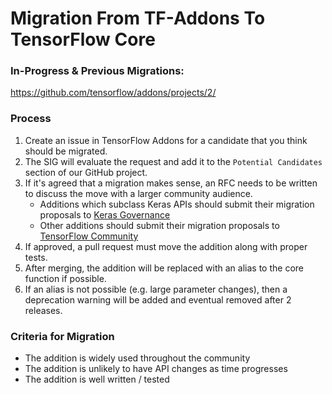 # Migration From TF-Addons To TensorFlow Core

### In-Progress & Previous Migrations:
https://github.com/tensorflow/addons/projects/2/

### Process 
1. Create an issue in TensorFlow Addons for a candidate that you think should be 
migrated. 
2. The SIG will evaluate the request and add it to the `Potential Candidates` section 
of our GitHub project.
3. If it's agreed that a migration makes sense, an RFC needs to be written to discuss 
the move with a larger community audience. 
    * Additions which subclass Keras APIs should submit their migration proposals to 
    [Keras Governance](https://github.com/keras-team/governance)
    * Other additions should submit their migration proposals to 
    [TensorFlow Community](https://github.com/tensorflow/community)
4. If approved, a pull request must move the addition along with proper tests.
5. After merging, the addition will be replaced with an alias to the core function 
if possible.
6. If an alias is not possible (e.g. large parameter changes), then a deprecation 
warning will be added and eventual removed after 2 releases.


### Criteria for Migration
* The addition is widely used throughout the community
* The addition is unlikely to have API changes as time progresses
* The addition is well written / tested

